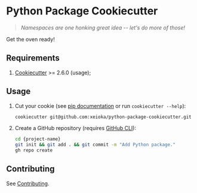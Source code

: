 # Python Package Cookiecutter

> _Namespaces are one honking great idea -- let's do more of those!_

Get the oven ready!

## Requirements

1. [Cookiecutter](https://www.cookiecutter.io) >= 2.6.0 (usage);

## Usage

1. Cut your cookie (see [pip documentation](https://cookiecutter.readthedocs.io/en/stable/usage.html) or run `cookiecutter --help`):

    ```sh
    cookiecutter git@github.com:xeioka/python-package-cookiecutter.git
    ```

2. Create a GitHub repository (requires [GitHub CLI](https://cli.github.com)):

    ```sh
    cd {project-name}
    git init && git add . && git commit -m "Add Python package."
    gh repo create
    ```

## Contributing

See [Contributing](/docs/contributing.md).
